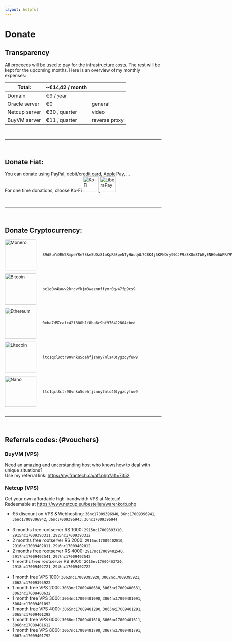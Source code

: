 ```yaml
---
layout: helpful
---
```


<style>
.donation-container {
  display: flex;
  flex-direction: column;
  gap: 10px;
}

.donation-item {
  display: flex;
  align-items: center;
}

.donation-item img {
  display: inline-block;
  margin-right: 20px;
  vertical-align: middle;
}

.wallet-address {
  display: inline-block;
  vertical-align: middle;
}

a img {
    border: none;
}
</style>

# Donate
## Transparency
All proceeds will be used to pay for the infrastructure costs. The rest will be kept for the upcoming months.
Here is an overview of my monthly expenses:

|Total:|~€14,42 / month|   |
|---|---|---|
|Domain|€9 / year||
|Oracle server|€0|general|
|Netcup server|€30 / quarter|video|
|BuyVM server|€11 / quarter|reverse proxy|

<br>
<hr>
<br>

## Donate Fiat:
You can donate using PayPal, debit/credit card, Apple Pay, ... <br>
For one time donations, choose Ko-Fi
<a href="https://ko-fi.com/r4focom">
    <img src="/images/kofi.svg" alt="Ko-Fi" height="50"/>
</a>
<a href="https://liberapay.com/r4fo.com/donate">
    <img src="/images/liberapay.svg" alt="LiberaPay" height="50"/>
</a>

<br>
<hr>
<br>

## Donate Cryptocurrency:

<div class="donation-container">
  <div class="donation-item">
    <img src="/images/icons/xmr.svg" alt="Monero" height="100"/>
    <span class="wallet-address"><code>89dEuYmDRW3RmpeYRe7SkeSUDz81mKpR58peNTyHWuqWL7C8K4j6KPNDry9UCJP9z8K8mSTbEyENHGw6WPRY9V7TNW365Vb</code></span>
  </div>
  <div class="donation-item">
    <img src="/images/icons/btc.svg" alt="Bitcoin" height="100"/>
    <span class="wallet-address"><code>bc1q0v4kawv2krcvfkjm3waznnffymr0qv47fp9cs9</code></span>
  </div>
  <div class="donation-item">
    <img src="/images/icons/ethereum.svg" alt="Ethereum" height="100"/>
    <span class="wallet-address"><code>0xba7d57cafc42f800b1f0ba6c9bf976422804cbed</code></span>
  </div>
  <div class="donation-item">
    <img src="/images/icons/litecoin.svg" alt="Litecoin" height="100"/>
    <span class="wallet-address"><code>ltc1qcl8ctr90vnku5qehfjznny7mls40tygzcyfuw9</code></span>
  </div>
  <div class="donation-item">
    <img src="/images/icons/xno.svg" alt="Nano" height="100"/>
    <span class="wallet-address"><code>ltc1qcl8ctr90vnku5qehfjznny7mls40tygzcyfuw9</code></span>
  </div>
</div>

<br>
<hr>
<br>

## Referrals codes: {#vouchers}

### BuyVM (VPS)
Need an amazing and understanding host who knows how to deal with unique situations? <br>
Use my referral link: https://my.frantech.ca/aff.php?aff=7352


### Netcup (VPS)
Get your own affordable high-bandwidth VPS at Netcup! <br>
Redeemable at https://www.netcup.eu/bestellen/warenkorb.php

<ul>
<li>€5 discount on VPS & Webhosting: <code>36nc17009396940</code>, <code>36nc17009396941</code>, <code>36nc17009396942</code>, <code>36nc17009396943</code>, <code>36nc17009396944</code> </li>
<br>
<li>3 months free rootserver RS 1000: <code>2915nc17009393310</code>, <code>2915nc17009393311</code>, <code>2915nc17009393312</code> </li>
<li>2 months free rootserver RS 2000: <code>2916nc17009402010</code>, <code>2916nc17009402011</code>, <code>2916nc17009402012</code> </li>
<li>2 months free rootserver RS 4000: <code>2917nc17009402540</code>, <code>2917nc17009402541</code>, <code>2917nc17009402542</code> </li>
<li>1 months free rootserver RS 8000: <code>2918nc17009402720</code>, <code>2918nc17009402721</code>, <code>2918nc17009402722</code> </li>
<br>
<li>1 month free VPS 1000: <code>3062nc17009395920</code>, <code>3062nc17009395921</code>, <code>3062nc17009395922</code> </li>
<li>1 month free VPS 2000: <code>3063nc17009400630</code>, <code>3063nc17009400631</code>, <code>3063nc17009400632</code> </li>
<li>1 month free VPS 3000: <code>3064nc17009401090</code>, <code>3064nc17009401091</code>, <code>3064nc17009401092</code> </li>
<li>1 month free VPS 4000: <code>3065nc17009401290</code>, <code>3065nc17009401291</code>, <code>3065nc17009401292</code> </li>
<li>1 month free VPS 6000: <code>3066nc17009401610</code>, <code>3066nc17009401611</code>, <code>3066nc17009401612</code> </li>
<li>1 month free VPS 8000: <code>3067nc17009401790</code>, <code>3067nc17009401791</code>, <code>3067nc17009401792</code> </li>
</ul>

